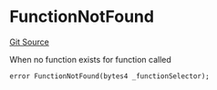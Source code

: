 # FunctionNotFound
[Git Source](https://github.com/thrackle-io/rules-engine/blob/977acada486f4d8e6eb8170b55a9be84cb27aa08/src/client/token/handler/diamond/HandlerDiamond.sol)

When no function exists for function called


```solidity
error FunctionNotFound(bytes4 _functionSelector);
```


